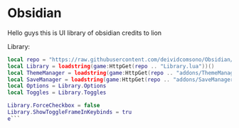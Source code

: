 # Obsidian

Hello guys this is UI library of obsidian credits to lion


Library:
```lua
local repo = "https://raw.githubusercontent.com/deividcomsono/Obsidian/main/"
local Library = loadstring(game:HttpGet(repo .. "Library.lua"))()
local ThemeManager = loadstring(game:HttpGet(repo .. "addons/ThemeManager.lua"))()
local SaveManager = loadstring(game:HttpGet(repo .. "addons/SaveManager.lua"))()
local Options = Library.Options
local Toggles = Library.Toggles

Library.ForceCheckbox = false
Library.ShowToggleFrameInKeybinds = tru
e```


